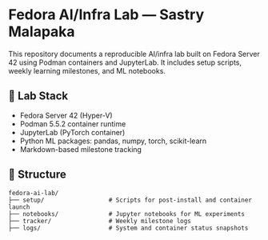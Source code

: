 # Fedora AI/Infra Lab — Sastry Malapaka

This repository documents a reproducible AI/infra lab built on Fedora Server 42 using Podman containers and JupyterLab. It includes setup scripts, weekly learning milestones, and ML notebooks.

## 🔧 Lab Stack

- Fedora Server 42 (Hyper-V)
- Podman 5.5.2 container runtime
- JupyterLab (PyTorch container)
- Python ML packages: pandas, numpy, torch, scikit-learn
- Markdown-based milestone tracking

## 📁 Structure

```plaintext
fedora-ai-lab/
├── setup/                  # Scripts for post-install and container launch
├── notebooks/              # Jupyter notebooks for ML experiments
├── tracker/                # Weekly milestone logs
├── logs/                   # System and container status snapshots

